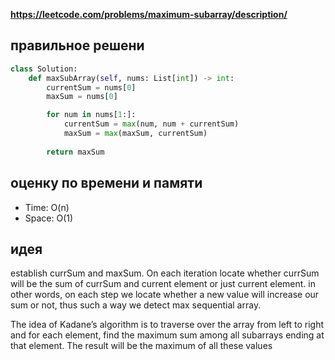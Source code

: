 **https://leetcode.com/problems/maximum-subarray/description/**

## правильное решени
```python
class Solution:
    def maxSubArray(self, nums: List[int]) -> int:
        currentSum = nums[0]
        maxSum = nums[0]

        for num in nums[1:]:
            currentSum = max(num, num + currentSum)
            maxSum = max(maxSum, currentSum)
            
        return maxSum
```

## оценку по времени и памяти
- Time: O(n)
- Space: O(1)

## идея
establish currSum and maxSum. On each iteration locate whether currSum will be the sum of currSum and current element or just current element. in other words, on each step we locate whether a new value will increase our sum or not, thus such a way we detect max sequential array.

The idea of Kadane’s algorithm is to traverse over the array from left to right and for each element, find the maximum sum among all subarrays ending at that element. The result will be the maximum of all these values


